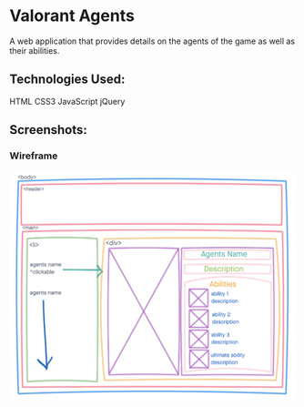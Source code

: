 # Valorant Agents

A web application that provides details on the agents of the game as well as their abilities. 

## Technologies Used:

HTML
CSS3
JavaScript
jQuery

## Screenshots:
### Wireframe

![Valorant agents wireframe](./images/Valorant-Agents-Wireframe.png)
